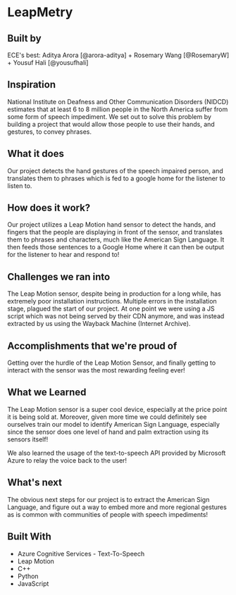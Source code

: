 # LeapMetry

## Built by

ECE's best: Aditya Arora [@arora-aditya] + Rosemary Wang [@RosemaryW] + Yousuf Hali [@yousufhali]

## Inspiration

National Institute on Deafness and Other Communication Disorders (NIDCD) estimates that at least 6 to 8 million people in the North America suffer from some form of speech impediment. We set out to solve this problem by building a project that would allow those people to use their hands, and gestures, to convey phrases.

## What it does

Our project detects the hand gestures of the speech impaired person, and translates them to phrases which is fed to a google home for the listener to listen to.


## How does it work? 
Our project utilizes a Leap Motion hand sensor to detect the hands, and fingers that the people are displaying in front of the sensor, and translates them to phrases and characters, much like the American Sign Language. It then feeds those sentences to a Google Home where it can then be output for the listener to hear and respond to!
​
## Challenges we ran into
The Leap Motion sensor, despite being in production for a long while, has extremely poor installation instructions. Multiple errors in the installation stage, plagued the start of our project. At one point we were using a JS script which was not being served by their CDN anymore, and was instead extracted by us using the Wayback Machine (Internet Archive). 
​​
## Accomplishments that we're proud of
Getting over the hurdle of the Leap Motion Sensor, and finally getting to interact with the sensor was the most rewarding feeling ever!
​
## What we Learned
The Leap Motion sensor is a super cool device, especially at the price point it is being sold at. Moreover, given more time we could definitely see ourselves train our model to identify American Sign Language, especially since the sensor does one level of hand and palm extraction using its sensors itself!

We also learned the usage of the text-to-speech API provided by Microsoft Azure to relay the voice back to the user!

## What's next
The obvious next steps for our project is to extract the American Sign Language, and figure out a way to embed more and more regional gestures as is common with communities of people with speech impediments!
​
## Built With

- Azure Cognitive Services - Text-To-Speech
- Leap Motion
- C++
- Python
- JavaScript
​
